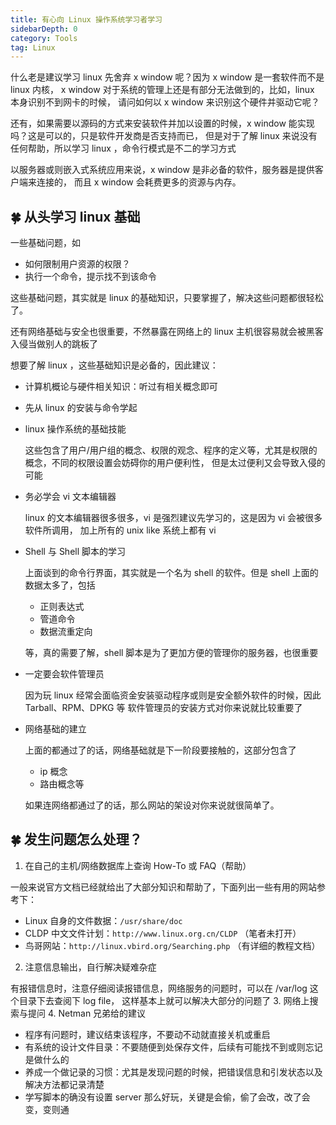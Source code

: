 ```yaml
---
title: 有心向 Linux 操作系统学习者学习
sidebarDepth: 0
category: Tools
tag: Linux
---
```



什么老是建议学习 linux 先舍弃 x window 呢？因为 x window 是一套软件而不是 linux 内核，
x window 对于系统的管理上还是有部分无法做到的，比如，linux 本身识别不到网卡的时候，
请问如何以 x window 来识别这个硬件并驱动它呢？

还有，如果需要以源码的方式来安装软件并加以设置的时候，x window 能实现吗？这是可以的，只是软件开发商是否支持而已，
但是对于了解 linux 来说没有任何帮助，所以学习 linux ，命令行模式是不二的学习方式

以服务器或则嵌入式系统应用来说，x window 是非必备的软件，服务器是提供客户端来连接的，
而且 x window 会耗费更多的资源与内存。

## 🍀 从头学习 linux 基础
一些基础问题，如

- 如何限制用户资源的权限？
- 执行一个命令，提示找不到该命令

这些基础问题，其实就是 linux 的基础知识，只要掌握了，解决这些问题都很轻松了。

还有网络基础与安全也很重要，不然暴露在网络上的 linux 主机很容易就会被黑客入侵当做别人的跳板了

想要了解 linux ，这些基础知识是必备的，因此建议：

- 计算机概论与硬件相关知识：听过有相关概念即可
- 先从 linux 的安装与命令学起
- linux 操作系统的基础技能

  这些包含了用户/用户组的概念、权限的观念、程序的定义等，尤其是权限的概念，不同的权限设置会妨碍你的用户便利性，
  但是太过便利又会导致入侵的可能
- 务必学会 vi 文本编辑器

  linux 的文本编辑器很多很多，vi 是强烈建议先学习的，这是因为 vi 会被很多软件所调用，
  加上所有的 unix like 系统上都有 vi
- Shell 与 Shell 脚本的学习

  上面谈到的命令行界面，其实就是一个名为 shell 的软件。但是 shell 上面的数据太多了，包括

  - 正则表达式
  - 管道命令
  - 数据流重定向

  等，真的需要了解，shell 脚本是为了更加方便的管理你的服务器，也很重要

- 一定要会软件管理员

  因为玩 linux 经常会面临资金安装驱动程序或则是安全额外软件的时候，因此 Tarball、RPM、DPKG 等
  软件管理员的安装方式对你来说就比较重要了
- 网络基础的建立

  上面的都通过了的话，网络基础就是下一阶段要接触的，这部分包含了

  - ip 概念
  - 路由概念等

  如果连网络都通过了的话，那么网站的架设对你来说就很简单了。

## 🍀 发生问题怎么处理？

1.  在自己的主机/网络数据库上查询 How-To 或 FAQ（帮助）

  一般来说官方文档已经就给出了大部分知识和帮助了，下面列出一些有用的网站参考下：

  - Linux 自身的文件数据：`/usr/share/doc`
  - CLDP 中文文件计划：`http://www.linux.org.cn/CLDP` （笔者未打开）
  - 鸟哥网站：`http://linux.vbird.org/Searching.php` （有详细的教程文档）
2. 注意信息输出，自行解决疑难杂症

  有报错信息时，注意仔细阅读报错信息，网络服务的问题时，可以在 /var/log 这个目录下去查阅下 log file，
  这样基本上就可以解决大部分的问题了
3. 网络上搜索与提问
4. Netman 兄弟给的建议

  - 程序有问题时，建议结束该程序，不要动不动就直接关机或重启
  - 有系统的设计文件目录：不要随便到处保存文件，后续有可能找不到或则忘记是做什么的
  - 养成一个做记录的习惯：尤其是发现问题的时候，把错误信息和引发状态以及解决方法都记录清楚
  - 学写脚本的确没有设置 server 那么好玩，关键是会偷，偷了会改，改了会变，变则通
  
